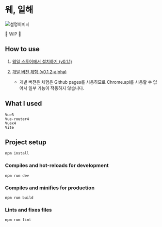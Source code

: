 # 웨, 일해

![설명이미지](https://user-images.githubusercontent.com/66160055/214256892-ff54a462-063a-4897-b9e2-8783df8cdc86.png)

🚧 WIP 🚧

## How to use
1. [웨일 스토어에서 설치하기 (v0.1.1)](https://store.whale.naver.com/detail/gmpkjmenbbmjcmcjpclkedbfbhmogbhp)

2. [개발 버전 체험 (v0.1.2-alpha)](https://hibixby.github.io/WhaleHae/)

     - 개발 버전은 체험은 Github pages를 사용하므로 Chrome.api를 사용할 수 없어서 일부 기능이 작동하지 않습니다.

## What I used

```
Vue3
Vue-router4
Vuex4
Vite
```

## Project setup

```
npm install
```

### Compiles and hot-reloads for development

```
npm run dev
```

### Compiles and minifies for production

```
npm run build
```

### Lints and fixes files

```
npm run lint
```
